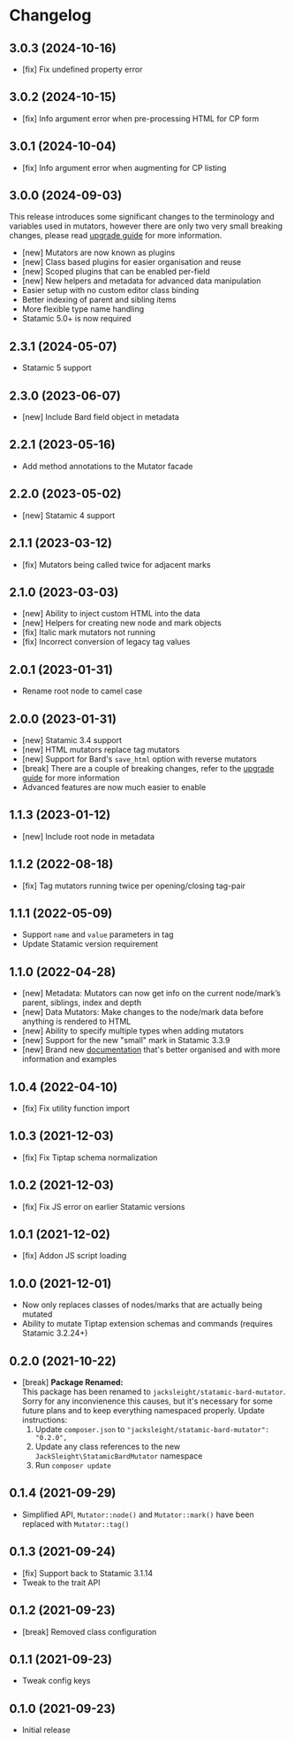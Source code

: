 # Changelog

## 3.0.3 (2024-10-16)

- [fix] Fix undefined property error

## 3.0.2 (2024-10-15)

- [fix] Info argument error when pre-processing HTML for CP form

## 3.0.1 (2024-10-04)

- [fix] Info argument error when augmenting for CP listing

## 3.0.0 (2024-09-03)

This release introduces some significant changes to the terminology and variables used in mutators, however there are only two very small breaking changes, please read [upgrade guide](https://jacksleight.dev/docs/bard-mutator/upgrade-2-0-to-3-0) for more information.

- [new] Mutators are now known as plugins
- [new] Class based plugins for easier organisation and reuse
- [new] Scoped plugins that can be enabled per-field
- [new] New helpers and metadata for advanced data manipulation
- Easier setup with no custom editor class binding
- Better indexing of parent and sibling items
- More flexible type name handling
- Statamic 5.0+ is now required

## 2.3.1 (2024-05-07)

- Statamic 5 support

## 2.3.0 (2023-06-07)

- [new] Include Bard field object in metadata

## 2.2.1 (2023-05-16)

- Add method annotations to the Mutator facade

## 2.2.0 (2023-05-02)

- [new] Statamic 4 support

## 2.1.1 (2023-03-12)

- [fix] Mutators being called twice for adjacent marks

## 2.1.0 (2023-03-03)

- [new] Ability to inject custom HTML into the data
- [new] Helpers for creating new node and mark objects
- [fix] Italic mark mutators not running
- [fix] Incorrect conversion of legacy tag values

## 2.0.1 (2023-01-31)

- Rename root node to camel case

## 2.0.0 (2023-01-31)

- [new] Statamic 3.4 support
- [new] HTML mutators replace tag mutators
- [new] Support for Bard's `save_html` option with reverse mutators
- [break] There are a couple of breaking changes, refer to the [upgrade guide](https://jacksleight.dev/docs/bard-mutator/upgrade-1-0-to-2-0) for more information
- Advanced features are now much easier to enable

## 1.1.3 (2023-01-12)

- [new] Include root node in metadata

## 1.1.2 (2022-08-18)

- [fix] Tag mutators running twice per opening/closing tag-pair

## 1.1.1 (2022-05-09)

- Support `name` and  `value` parameters in tag
- Update Statamic version requirement

## 1.1.0 (2022-04-28)

- [new] Metadata: Mutators can now get info on the current node/mark’s parent, siblings, index and depth
- [new] Data Mutators: Make changes to the node/mark data before anything is rendered to HTML
- [new] Ability to specify multiple types when adding mutators
- [new] Support for the new "small" mark in Statamic 3.3.9
- [new] Brand new [documentation](https://jacksleight.dev/docs/bard-mutato/) that's better organised and with more information and examples 

## 1.0.4 (2022-04-10)

- [fix] Fix utility function import

## 1.0.3 (2021-12-03)

- [fix] Fix Tiptap schema normalization

## 1.0.2 (2021-12-03)

- [fix] Fix JS error on earlier Statamic versions

## 1.0.1 (2021-12-02)

- [fix] Addon JS script loading

## 1.0.0 (2021-12-01)

- Now only replaces classes of nodes/marks that are actually being mutated
- Ability to mutate Tiptap extension schemas and commands (requires Statamic 3.2.24+)

## 0.2.0 (2021-10-22)

- [break] **Package Renamed:**  
This package has been renamed to `jacksleight/statamic-bard-mutator`. Sorry for any inconvienence this causes, but it's necessary for some future plans and to keep everything namespaced properly. Update instructions:
    1. Update `composer.json` to `"jacksleight/statamic-bard-mutator": "0.2.0",`
    2. Update any class references to the new `JackSleight\StatamicBardMutator` namespace
    3. Run `composer update`

## 0.1.4 (2021-09-29)

- Simplified API, `Mutator::node()` and `Mutator::mark()` have been replaced with `Mutator::tag()`

## 0.1.3 (2021-09-24)

- [fix] Support back to Statamic 3.1.14
- Tweak to the trait API

## 0.1.2 (2021-09-23)

- [break] Removed class configuration

## 0.1.1 (2021-09-23)

- Tweak config keys

## 0.1.0 (2021-09-23)

- Initial release
